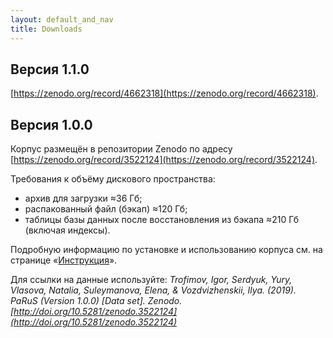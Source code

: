 ```yaml
---
layout: default_and_nav
title: Downloads
---
```

## Версия 1.1.0
[https://zenodo.org/record/4662318](https://zenodo.org/record/4662318).

## Версия 1.0.0

Корпус размещён в репозитории Zenodo по адресу [https://zenodo.org/record/3522124](https://zenodo.org/record/3522124).

Требования к объёму дискового пространства:
- архив для загрузки ≈36 Гб;
- распакованный файл (бэкап) ≈120 Гб;
- таблицы базы данных после восстановления из бэкапа ≈210 Гб (включая индексы).

Подробную информацию по установке и использованию корпуса см. на странице «[Инструкция](./guide.html)».

Для ссылки на данные используйте: *Trofimov, Igor, Serdyuk, Yury, Vlasova, Natalia, Suleymanova, Elena, & Vozdvizhenskii, Ilya. (2019). PaRuS (Version 1.0.0) \[Data set\]. Zenodo. [http://doi.org/10.5281/zenodo.3522124](http://doi.org/10.5281/zenodo.3522124)*
